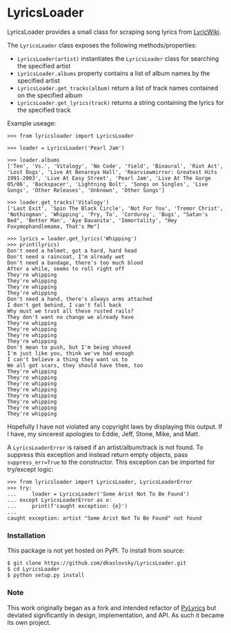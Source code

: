 # LyricsLoader
LyricsLoader provides a small class for scraping song lyrics from [LyricWiki](https://lyrics.fandom.com/wiki/LyricWiki).

The `LyricsLoader` class exposes the following methods/properties:
* `LyricsLoader(artist)` instantiates the `LyricsLoader` class for searching the specified artist
* `LyricsLoader.albums` property contains a list of album names by the specified artist
* `LyricsLoader.get_tracks(album)` return a list of track names contained on the specified album
* `LyricsLoader.get_lyrics(track)` returns a string containing the lyrics for the specified track

Example useage:
```
>>> from lyricsloader import LyricsLoader

>>> loader = LyricsLoader('Pearl Jam')

>>> loader.albums
['Ten', 'Vs.', 'Vitalogy', 'No Code', 'Yield', 'Binaural', 'Riot Act', 'Lost Dogs', 'Live At Benaroya Hall', 'Rearviewmirror: Greatest Hits 1991-2003', 'Live At Easy Street', 'Pearl Jam', 'Live At The Gorge 05/06', 'Backspacer', 'Lightning Bolt', 'Songs on Singles', 'Live Songs', 'Other Releases', 'Unknown', 'Other Songs']

>>> loader.get_tracks('Vitalogy')
['Last Exit', 'Spin The Black Circle', 'Not For You', 'Tremor Christ', 'Nothingman', 'Whipping', 'Pry, To', 'Corduroy', 'Bugs', "Satan's Bed", 'Better Man', 'Aye Davanita', 'Immortality', "Hey Foxymophandlemama, That's Me"]

>>> lyrics = loader.get_lyrics('Whipping')
>>> print(lyrics)
Don't need a helmet, got a hard, hard head
Don't need a raincoat, I'm already wet
Don't need a bandage, there's too much blood
After a while, seems to roll right off
They're whipping
They're whipping
They're whipping
They're whipping
Don't need a hand, there's always arms attached
I don't get behind, I can't fall back
Why must we trust all these rusted rails?
They don't want no change we already have
They're whipping
They're whipping
They're whipping
They're whipping
Don't mean to push, but I'm being shoved
I'm just like you, think we've had enough
I can't believe a thing they want us to
We all got scars, they should have them, too
They're whipping
They're whipping
They're whipping
They're whipping
They're whipping
They're whipping
They're whipping
They're whipping
```
Hopefully I have not violated any copyright laws by displaying this output.  If I have, my sincerest apologies to Eddie, Jeff, Stone, Mike, and Matt.

A `LyricsLoaderError` is raised if an artist/album/track is not found.  To suppress this exception and instead return empty objects, pass `suppress_err=True` to the constructor.  This exception can be imported for try/except logic:
```
>>> from lyricsloader import LyricsLoader, LyricsLoaderError
>>> try:
...     loader = LyricsLoader('Some Arist Not To Be Found')
... except LyricsLoaderError as e:
...     print(f'caught exception: {e}')
... 
caught exception: artist "Some Arist Not To Be Found" not found
```

### Installation
This package is not yet hosted on PyPI.  To install from source:
```
$ git clone https://github.com/dkaslovsky/LyricsLoader.git
$ cd LyricsLoader
$ python setup.py install
```

### Note
This work originally began as a fork and intended refactor of [PyLyrics](https://github.com/geekpradd/PyLyrics) but deviated significantly in design, implementation, and API.  As such it became its own project.
